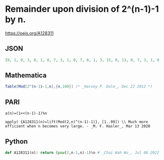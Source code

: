 # Remainder upon division of 2^\(n\-1\)\-1 by n\.
https://oeis.org/A128311
## JSON
```JSON
[0, 1, 0, 3, 0, 1, 0, 7, 3, 1, 0, 7, 0, 1, 3, 15, 0, 13, 0, 7, 3, 1, 0, 7, 15, 1, 12, 7, 0, 1, 0, 31, 3, 1, 8, 31, 0, 1, 3, 7, 0, 31, 0, 7, 30, 1, 0, 31, 14, 11, 3, 7, 0, 13, 48, 15, 3, 1, 0, 7, 0, 1, 3, 63, 15, 31, 0, 7, 3, 21, 0, 31, 0, 1, 33, 7, 8, 31, 0, 47, 39, 1, 0, 31, 15, 1, 3, 39, 0, 31, 63]
```
## Mathematica
```Mathematica
Table[Mod[2^(n-1)-1,n],{n,100}] (* _Harvey P. Dale_, Dec 22 2012 *)
```
## PARI
```PARI
a(n)=(1<<(n-1)-1)%n
```
```PARI
apply( {A128311(n)=lift(Mod(2,n)^(n-1)-1)}, [1..99]) \\ Much more efficient when n becomes very large. - _M. F. Hasler_, Mar 13 2020
```
## Python
```Python
def A128311(n): return (pow(2,n-1,n)-1)%n # _Chai Wah Wu_, Jul 06 2022
```
